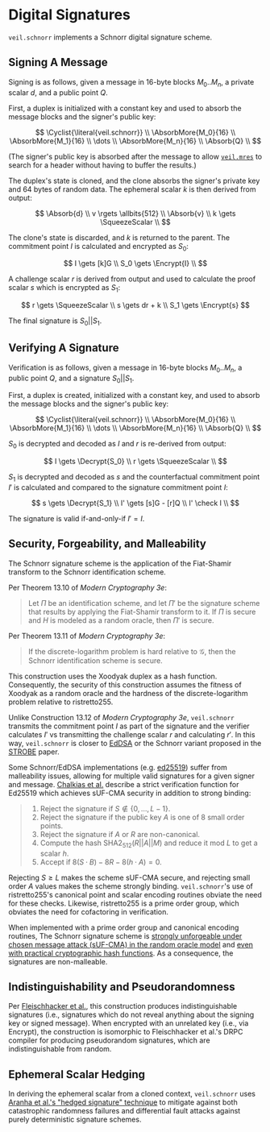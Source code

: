 # Digital Signatures

`veil.schnorr` implements a Schnorr digital signature scheme.

## Signing A Message

Signing is as follows, given a message in 16-byte blocks $M_0..M_n$, a private scalar $d$, and a public point $Q$.

First, a duplex is initialized with a constant key and used to absorb the message blocks and the signer's public key:

$$
\Cyclist{\literal{veil.schnorr}} \\
\AbsorbMore{M_0}{16} \\
\AbsorbMore{M_1}{16} \\
\dots \\
\AbsorbMore{M_n}{16} \\
\Absorb{Q} \\
$$

(The signer's public key is absorbed after the message to allow [`veil.mres`](mres.md) to search for a header without
having to buffer the results.)

The duplex's state is cloned, and the clone absorbs the signer's private key and 64 bytes of random data. The
ephemeral scalar $k$ is then derived from output:

$$
\Absorb{d} \\
v \rgets \allbits{512} \\
\Absorb{v} \\
k \gets \SqueezeScalar \\
$$

The clone's state is discarded, and $k$ is returned to the parent. The commitment point $I$ is calculated and encrypted
as $S_0$:

$$
I \gets [k]G \\
S_0 \gets \Encrypt{I} \\
$$

A challenge scalar $r$ is derived from output and used to calculate the proof scalar $s$ which is encrypted as $S_1$:

$$
r \gets \SqueezeScalar \\
s \gets dr + k \\
S_1 \gets \Encrypt{s}
$$

The final signature is $S_0 || S_1$.

## Verifying A Signature

Verification is as follows, given a message in 16-byte blocks $M_0..M_n$, a public point $Q$, and a signature
$S_0 || S_1$.

First, a duplex is created, initialized with a constant key, and used to absorb the message blocks and the signer's
public key:

$$
\Cyclist{\literal{veil.schnorr}} \\
\AbsorbMore{M_0}{16} \\
\AbsorbMore{M_1}{16} \\
\dots \\
\AbsorbMore{M_n}{16} \\
\Absorb{Q} \\
$$

$S_0$ is decrypted and decoded as $I$ and $r$ is re-derived from output:

$$
I \gets \Decrypt{S_0} \\
r \gets \SqueezeScalar \\
$$

$S_1$ is decrypted and decoded as $s$ and the counterfactual commitment point $I'$ is calculated and compared to the
signature commitment point $I$:

$$
s \gets \Decrypt{S_1} \\
I' \gets [s]G - [r]Q \\
I' \check I \\
$$

The signature is valid if-and-only-if $I' = I$.

## Security, Forgeability, and Malleability

The Schnorr signature scheme is the application of the Fiat-Shamir transform to the Schnorr identification scheme.

Per Theorem 13.10 of _Modern Cryptography 3e_:

> Let $\Pi$ be an identification scheme, and let $\Pi'$ be the signature scheme that results by applying the Fiat-Shamir
> transform to it. If $\Pi$ is secure and $H$ is modeled as a random oracle, then $\Pi'$ is secure.

Per Theorem 13.11 of _Modern Cryptography 3e_:

> If the discrete-logarithm problem is hard relative to $\mathcal{G}$, then the Schnorr identification scheme is secure.

This construction uses the Xoodyak duplex as a hash function. Consequently, the security of this construction assumes
the fitness of Xoodyak as a random oracle and the hardness of the discrete-logarithm problem relative to ristretto255.

Unlike Construction 13.12 of _Modern Cryptography 3e_, `veil.schnorr` transmits the commitment point $I$ as part of the
signature and the verifier calculates $I'$ vs transmitting the challenge scalar $r$ and calculating $r'$. In this way,
`veil.schnorr` is closer to [EdDSA][ed25519] or the Schnorr variant proposed in the [STROBE][strobe] paper.

Some Schnorr/EdDSA implementations (e.g. [ed25519][ed25519]) suffer from malleability issues, allowing for multiple
valid signatures for a given signer and message. [Chalkias et al.][eddsa] describe a strict verification function for
Ed25519 which achieves sUF-CMA security in addition to strong binding:

> 1. Reject the signature if $S \not\in \{0,\ldots,L−1\}$.
> 2. Reject the signature if the public key $A$ is one of 8 small order points.
> 3. Reject the signature if $A$ or $R$ are non-canonical.
> 4. Compute the hash $\text{SHA2}_{512}(R||A||M)$ and reduce it mod $L$ to get a scalar $h$.
> 5. Accept if $8(S·B)−8R−8(h·A)=0$.

Rejecting $S \geq L$ makes the scheme sUF-CMA secure, and rejecting small order $A$ values makes the scheme strongly
binding. `veil.schnorr`'s use of ristretto255's canonical point and scalar encoding routines obviate the need for these
checks. Likewise, ristretto255 is a prime order group, which obviates the need for cofactoring in verification.

When implemented with a prime order group and canonical encoding routines, The Schnorr signature scheme is
[strongly unforgeable under chosen message attack (sUF-CMA) in the random oracle model][schnorr-cma] and
[even with practical cryptographic hash functions][schnorr-hash]. As a consequence, the signatures are non-malleable.

## Indistinguishability and Pseudorandomness

Per [Fleischhacker et al.][ind-sig], this construction produces indistinguishable signatures (i.e., signatures which do
not reveal anything about the signing key or signed message). When encrypted with an unrelated key (i.e., via
$\text{Encrypt}$), the construction is isomorphic to Fleischhacker et al.'s DRPC compiler for producing pseudorandom
signatures, which are indistinguishable from random.

## Ephemeral Scalar Hedging

In deriving the ephemeral scalar from a cloned context, `veil.schnorr` uses [Aranha et al.'s
"hedged signature" technique][hedge] to mitigate against both catastrophic randomness failures and differential fault
attacks against purely deterministic signature schemes.

[ed25519]: https://eprint.iacr.org/2020/823.pdf

[eddsa]: https://eprint.iacr.org/2020/1244.pdf

[schnorr-cma]: https://www.di.ens.fr/david.pointcheval/Documents/Papers/2000_joc.pdf

[schnorr-hash]: http://www.neven.org/papers/schnorr.pdf

[ind-sig]: https://eprint.iacr.org/2011/673.pdf

[hedge]: https://eprint.iacr.org/2019/956.pdf

[strobe]: https://eprint.iacr.org/2017/003.pdf
